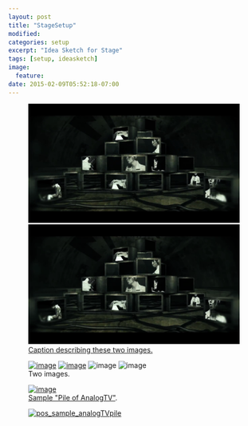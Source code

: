 ```yaml
---
layout: post
title: "StageSetup"
modified:
categories: setup
excerpt: "Idea Sketch for Stage"
tags: [setup, ideasketch]
image:
  feature:
date: 2015-02-09T05:52:18-07:00
---
```


<figure class="half">
	<a href="pos_sample_analogTVpile.jpg"><img src="/images/pos_sample_analogTVpile.jpg" alt="AnalogTV">
	<img src="/images/pos_sample_analogTVpile.png" alt="image">
	<figcaption>Caption describing these two images.</figcaption>
</figure>


<figure class="half">
	<a href="https://farm8.staticflickr.com/7395/16482854292_afe1a83291_c.jpg"><img src="https://farm8.staticflickr.com/7395/16482854292_afe1a83291_c.jpg" alt="image"></a>
	<a href="https://farm8.staticflickr.com/7395/16482854292_afe1a83291_c.jpg"><img src="https://farm8.staticflickr.com/7395/16482854292_afe1a83291_c.jpg" alt="image"></a>
	<img src="https://farm8.staticflickr.com/7395/16482854292_afe1a83291_c.jpg" alt="image">
	<img src="https://farm8.staticflickr.com/7395/16482854292_afe1a83291_c.jpg" alt="image">
	<figcaption>Two images.</figcaption>
</figure>


<figure>
	<a href="https://farm8.staticflickr.com/7395/16482854292_afe1a83291_b.jpg"><img src="https://farm8.staticflickr.com/7395/16482854292_afe1a83291_s.jpg" alt="image"></a>
	<figcaption><a href="https://www.flickr.com/photos/129552486@N08/16482854292/" title="pos_sample_analogTVpile by Tatsuya Ishii, on Flickr">Sample "Pile of AnalogTV"</a>.</figcaption>
</figure>

<figure>
    <a href="https://www.flickr.com/photos/129552486@N08/16482854292" title="pos_sample_analogTVpile by Tatsuya Ishii, on Flickr"><img src="https://farm8.staticflickr.com/7395/16482854292_afe1a83291_b.jpg" width="1024" height="580" alt="pos_sample_analogTVpile"></a>
</figure>





